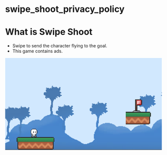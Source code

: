 # swipe_shoot_privacy_policy

# What is Swipe Shoot
- Swipe to send the character flying to the goal.
- This game contains ads.

![Image](./images/swipe_shoot.png)
